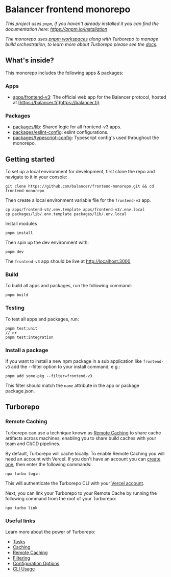 # Balancer frontend monorepo

_This project uses `pnpm`, if you haven't already installed it you can find the documentation here:
https://pnpm.io/installation_

_The monorepo uses [pnpm workspaces](https://pnpm.io/workspaces) along with Turborepo to manage build orchestration,
to learn more about Turborepo please see the
[docs](https://turbo.build/repo/docs)._

## What's inside?

This monorepo includes the following apps & packages:

### Apps
- [apps/frontend-v3](https://github.com/balancer/frontend-monorepo/tree/main/apps/frontend-v3): The official web app for the Balancer protocol, hosted at [https://balancer.fi](https://balancer.fi).


### Packages
- [packages/lib](https://github.com/balancer/frontend-monorepo/tree/main/packages/lib):
  Shared logic for all frontend-v3 apps.
- [packages/eslint-config](https://github.com/balancer/frontend-monorepo/tree/main/packages/eslint-config): eslint configurations.
- [packages/typescript-config](https://github.com/balancer/frontend-monorepo/tree/main/packages/typescript-config): Typescript config's used throughout the monorepo.


## Getting started

To set up a local environment for development, first clone the repo and navigate
to it in your console:

```
git clone https://github.com/balancer/frontend-monorepo.git && cd frontend-monorepo
```

Then create a local environment variable file for the `frontend-v3` app.
```
cp apps/frontend-v3/.env.template apps/frontend-v3/.env.local
cp packages/lib/.env.template packages/lib/.env.local
```

Install modules
```
pnpm install
```

Then spin up the dev environment with:
```
pnpm dev
```

The `frontend-v3` app should be live at [http://localhost:3000](http://localhost:3000)

### Build

To build all apps and packages, run the following command:

```
pnpm build
```

### Testing

To test all apps and packages, run:
```
pnpm test:unit
// or
pnpm test:integration
```

### Install a package
If you want to install a new npm package in a sub application like `frontend-v3`
add the --filter option to your install command, e.g.:
```
pnpm add some-pkg --filter=frontend-v3
```
This filter should match the `name` attribute in the app or package package.json.

## Turborepo

### Remote Caching

Turborepo can use a technique known as [Remote Caching](https://turbo.build/repo/docs/core-concepts/remote-caching) to share cache artifacts across machines, enabling you to share build caches with your team and CI/CD pipelines.

By default, Turborepo will cache locally. To enable Remote Caching you will need an account with Vercel. If you don't have an account you can [create one](https://vercel.com/signup), then enter the following commands:

```
npx turbo login
```

This will authenticate the Turborepo CLI with your [Vercel account](https://vercel.com/docs/concepts/personal-accounts/overview).

Next, you can link your Turborepo to your Remote Cache by running the following command from the root of your Turborepo:

```
npx turbo link
```

### Useful links

Learn more about the power of Turborepo:

- [Tasks](https://turbo.build/repo/docs/core-concepts/monorepos/running-tasks)
- [Caching](https://turbo.build/repo/docs/core-concepts/caching)
- [Remote Caching](https://turbo.build/repo/docs/core-concepts/remote-caching)
- [Filtering](https://turbo.build/repo/docs/core-concepts/monorepos/filtering)
- [Configuration Options](https://turbo.build/repo/docs/reference/configuration)
- [CLI Usage](https://turbo.build/repo/docs/reference/command-line-reference)
